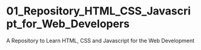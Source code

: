 # 01_Repository_HTML_CSS_Javascript_for_Web_Developers
A Repository to Learn HTML, CSS and Javascript for the Web Development
